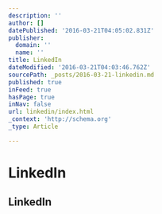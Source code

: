 ```yaml
---
description: ''
author: []
datePublished: '2016-03-21T04:05:02.831Z'
publisher:
  domain: ''
  name: ''
title: LinkedIn
dateModified: '2016-03-21T04:03:46.762Z'
sourcePath: _posts/2016-03-21-linkedin.md
published: true
inFeed: true
hasPage: true
inNav: false
url: linkedin/index.html
_context: 'http://schema.org'
_type: Article

---
```

# LinkedIn

<article style=""><h1>LinkedIn</h1></article>
